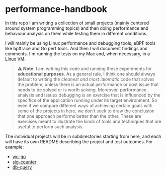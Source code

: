 # performance-handbook

In this repo I am writing a collection of small projects (mainly centered around system programming topics) and then doing performance and behaviour analysis on them while testing them in different conditions.

I will mainly be using Linux performance and debugging tools, eBPF tools like bpftrace and Go perf tools. And then I will document findings and comments. I'm running the tests on my Mac and, when necessary, in a Linux VM.

> ⚠️ **Note**: I am writing this code and running these experiments for **educational purposes**. As a general rule, I think one should always default to writing the *cleanest and most idiomatic* code that solves the problem, unless there is an actual performance or cost issue that needs to be solved or is worth solving. Moreover, performance analysis and issues debugging is an exercise that is influenced by the specifics of the application running under its target environment. So even if we compare different ways of achieving certain goals with some of the projects in here, we don't seek to draw the conclusion that one approach performs better than the other. These are exercises meant to illustrate the kinds of tools and techniques that are useful to perform such analysis.

The individual projects will be in subdirectories starting from here, and each will have its own README describing the project and test outcomes. For example:
- [wc-go](./wc-go)
- [sig-counter](./sig-counter)
- [db-query](./db-query)
